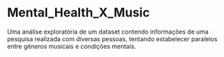 # Mental_Health_X_Music
Uma análise exploratória de um dataset contendo informações de uma pesquisa realizada com diversas pessoas, tentando estabelecer paralelos entre gêneros musicais e condições mentais.

